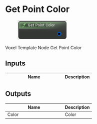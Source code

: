 # Get Point Color

<div align="left" data-full-width="false">

<figure><img src="get_point_color.png" alt=""><figcaption></figcaption></figure>

</div>

Voxel Template Node Get Point Color

## Inputs

<table>
<thead><tr><th width="170">Name</th><th>Description</th></tr></thead>
<tbody>
</tbody>
</table>

## Outputs

<table>
<thead><tr><th width="170">Name</th><th>Description</th></tr></thead>
<tbody>
<tr><td>Color</td><td>Color</td></tr>
</tbody>
</table>